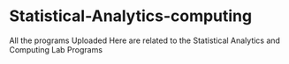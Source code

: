 # Statistical-Analytics-computing
All the programs Uploaded Here are related to the Statistical Analytics and Computing Lab Programs
